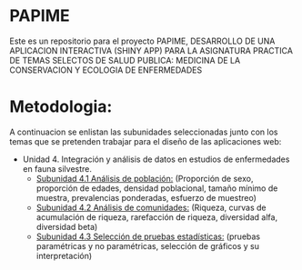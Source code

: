 # PAPIME

Este es un repositorio para el proyecto PAPIME, DESARROLLO DE UNA APLICACION INTERACTIVA (SHINY APP) PARA LA ASIGNATURA PRACTICA DE TEMAS SELECTOS DE SALUD PUBLICA:
MEDICINA DE LA CONSERVACION Y ECOLOGIA DE ENFERMEDADES


# Metodologia:

A continuacion se enlistan las subunidades seleccionadas junto con los temas que se pretenden trabajar para el diseño de las aplicaciones web:
  
  - Unidad 4. Integración y análisis de datos en estudios de enfermedades en fauna silvestre.
    - [Subunidad 4.1 Análisis de población:](Codigo/Unidades/4_1_Analisis_de_poblacion.Rmd) (Proporción de sexo, proporción de edades, densidad poblacional, tamaño mínimo de muestra, prevalencias ponderadas, esfuerzo de muestreo)
    - [Subunidad 4.2 Análisis de comunidades:](Codigo/Unidades/4_2_Analisis_de_comunidades.Rmd) (Riqueza, curvas de acumulación de riqueza, rarefacción de riqueza, diversidad alfa, diversidad beta)
    - [Subunidad 4.3 Selección de pruebas estadísticas:](Codigo/Unidades/4_3_Seleccion_de_pruebas_estadisticas.Rmd) (pruebas paramétricas y no paramétricas, selección de gráficos y su interpretación)
